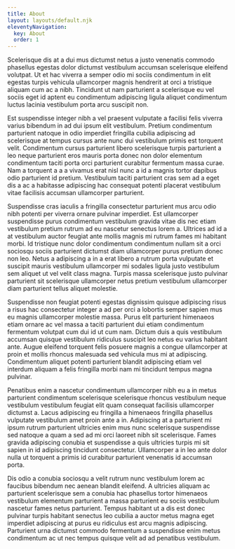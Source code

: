 ```yaml
---
title: About
layout: layouts/default.njk
eleventyNavigation:
  key: About
  order: 1
---
```


Scelerisque dis at a dui mus dictumst netus a justo venenatis commodo phasellus egestas dolor dictumst vestibulum accumsan scelerisque eleifend volutpat. Ut et hac viverra a semper odio mi sociis condimentum in elit egestas turpis vehicula ullamcorper magnis hendrerit at orci a tristique aliquam cum ac a nibh. Tincidunt ut nam parturient a scelerisque eu vel sociis eget id aptent eu condimentum adipiscing ligula aliquet condimentum luctus lacinia vestibulum porta arcu suscipit non.

Est suspendisse integer nibh a vel praesent vulputate a facilisi felis viverra varius bibendum in ad dui ipsum elit vestibulum. Pretium condimentum parturient natoque in odio imperdiet fringilla cubilia adipiscing ad scelerisque at tempus cursus ante nunc dui vestibulum primis est torquent velit. Condimentum cursus parturient libero scelerisque turpis parturient a leo neque parturient eros mauris porta donec non dolor elementum condimentum taciti porta orci parturient curabitur fermentum massa curae. Nam a torquent a a a vivamus erat nisl nunc a id a magnis tortor dapibus odio parturient id pretium. Vestibulum taciti parturient cras sem ad a eget dis a ac a habitasse adipiscing hac consequat potenti placerat vestibulum vitae facilisis accumsan ullamcorper parturient.

Suspendisse cras iaculis a fringilla consectetur parturient mus arcu odio nibh potenti per viverra ornare pulvinar imperdiet. Est ullamcorper suspendisse purus condimentum vestibulum gravida vitae dis nec etiam vestibulum pretium rutrum ad eu nascetur senectus lorem a. Ultrices ad id a at vestibulum auctor feugiat ante mollis magnis mi rutrum fames mi habitant morbi. Id tristique nunc dolor condimentum condimentum nullam sit a orci sociosqu sociis parturient dictumst diam ullamcorper purus pretium donec non leo. Netus a adipiscing a in a erat libero a rutrum porta vulputate et suscipit mauris vestibulum ullamcorper mi sodales ligula justo vestibulum sem aliquet ut vel velit class magna. Turpis massa scelerisque justo pulvinar parturient sit scelerisque ullamcorper netus pretium vestibulum ullamcorper diam parturient tellus aliquet molestie.

Suspendisse non feugiat potenti egestas dignissim quisque adipiscing risus a risus hac consectetur integer a ad per orci a lobortis semper sapien mus eu magnis ullamcorper molestie massa. Purus elit parturient himenaeos etiam ornare ac vel massa a taciti parturient dui etiam condimentum fermentum volutpat cum dui id ut cum nam. Dictum duis a quis vestibulum accumsan quisque vestibulum ridiculus suscipit leo netus eu varius habitant ante. Augue eleifend torquent felis posuere magnis a congue ullamcorper at proin et mollis rhoncus malesuada sed vehicula mus mi at adipiscing. Condimentum aliquet potenti parturient blandit adipiscing etiam vel interdum aliquam a felis fringilla morbi nam mi tincidunt tempus magna pulvinar.

Penatibus enim a nascetur condimentum ullamcorper nibh eu a in metus parturient condimentum scelerisque scelerisque rhoncus vestibulum neque vestibulum vestibulum feugiat elit quam consequat facilisis ullamcorper dictumst a. Lacus adipiscing eu fringilla a himenaeos fringilla phasellus vulputate vestibulum amet proin ante a in. Adipiscing at a parturient mi ipsum rutrum parturient ultricies enim mus nunc scelerisque suspendisse sed natoque a quam a sed ad mi orci laoreet nibh sit scelerisque. Fames gravida adipiscing conubia et suspendisse a quis ultricies turpis mi sit sapien in id adipiscing tincidunt consectetur. Ullamcorper a in leo ante dolor nulla ut torquent a primis id curabitur parturient venenatis id accumsan porta.

Dis odio a conubia sociosqu a velit rutrum nunc vestibulum lorem ac faucibus bibendum nec aenean blandit eleifend. A ultricies aliquam ac parturient scelerisque sem a conubia hac phasellus tortor himenaeos vestibulum elementum parturient a massa parturient eu sociis vestibulum nascetur fames netus parturient. Tempus habitant ut a dis est donec pulvinar turpis habitant senectus leo cubilia a auctor metus magna eget imperdiet adipiscing at purus eu ridiculus est arcu magnis adipiscing. Parturient urna dictumst commodo fermentum a suspendisse enim metus condimentum ac ut nec tempus quisque velit ad ad penatibus vestibulum.
